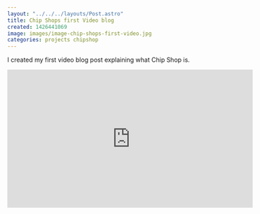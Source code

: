 ```yaml
---
layout: "../../../layouts/Post.astro"
title: Chip Shops first Video blog
created: 1426441069
image: images/image-chip-shops-first-video.jpg
categories: projects chipshop
---
```


I created my first video blog post explaining what Chip Shop is.

<iframe allowfullscreen="" frameborder="0" height="315" src="https://www.youtube.com/embed/9eQVH6e9X54" width="560"></iframe>
